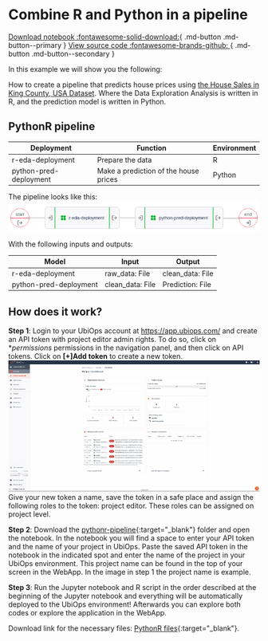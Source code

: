 # Combine R and Python in a pipeline 

[Download notebook :fontawesome-solid-download:](https://download-github.ubiops.com/#!/home?url=https://github.com/UbiOps/tutorials/tree/master/pythonr-pipeline/pythonr-pipeline){ .md-button .md-button--primary } [View source code :fontawesome-brands-github: ](https://github.com/UbiOps/tutorials/blob/master/pythonr-pipeline/pythonr-pipeline){ .md-button .md-button--secondary }

In this example we will show you the following:


How to create a pipeline that predicts house prices using [the House Sales in King County, USA Dataset](https://kaggle.com/harlfoxem/housesalesprediction). Where the Data Exploration Analysis is written in R, and the prediction model is written in Python.

## PythonR pipeline
| Deployment| Function |Environment|
|-----------|----------|--------|
|r-eda-deployment| Prepare the data| R |
|python-pred-deployment| Make a prediction of the house prices | Python

The pipeline looks like this:
![Pythonr_overview](pythonr_overview.png)

With the following inputs and outputs:

| Model| Input| Output|
|------|------|------| 
|r-eda-deployment | raw_data: File | clean_data: File |
|python-pred-deployment | clean_data: File | Prediction: File |

## How does it work?
**Step 1**: Login to your UbiOps account at https://app.ubiops.com/ and create an API token with project editor admin rights. To do so, click on **permissions* permissions in the navigation panel, and then click on API tokens. Click on **[+]Add token** to create a new token.
![API_token](../pictures/create-token.gif)
Give your new token a name, save the token in a safe place and assign the following roles to the token: project editor. These roles can be assigned on project level.

**Step 2**: Download the [pythonr-pipeline](https://download-github.ubiops.com/#!/home?url=https://github.com/UbiOps/tutorials/tree/master/pythonr-pipeline/pythonr-pipeline){:target="_blank"} folder and open the notebook. In the notebook you will find a space to enter your API token and the name of your project in UbiOps. Paste the saved API token in the notebook in the indicated spot and enter the name of the project in your UbiOps environment. This project name can be found in the top of your screen in the WebApp. In the image in step 1 the project name is example.

**Step 3**: Run the Jupyter notebook and R script in the order described at the beginning of the Jupyter notebook and everything will be automatically deployed to the UbiOps environment! Afterwards you can explore both codes or explore the application in the WebApp.

Download link for the necessary files: [PythonR files](https://download-github.ubiops.com/#!/home?url=https://github.com/UbiOps/tutorials/tree/master/pythonr-pipeline/pythonr-pipeline){:target="_blank"}.